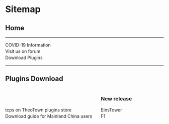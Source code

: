 <style>
h1 {text-align: center;}
h2 {text-align: left;}
h4 {text-align: center;}
h3 {text-align: left;}
p {text-align: center;}
a:link { text-decoration: none;}
a:active { text-decoration: none}
a:hover { text-decoration: none;}
a:visited { text-decoration: none;}
</style>
<style type="text/css">
  #left{
        text-align:left;
  }
  #right{
        text-align:right;
  }
  #title{
        font-size:20px;
        text-align:right;
        font-weight:bold;
  }
  #des{
        font-size:12.5px;
        text-align:right;
  }
  .block{
         display: inline-block
  }
</style>
<h1 id="left">Sitemap</h1>
<h2>Home</h2>
<hr>
<div id="left">
  <a href="/covid-19" style="line-height: 20px">COVID-19 Information</a><br>
  <a href="/jump/forum/" style="line-height: 20px">Visit us on forum</a><br>
  <a href="/plugins/download/" style="line-height: 20px">Download Plugins</a>
</div>
<hr>
<h2 id="left">Plugins Download</h2>
<div id="left">
  <div class="block">
    <a href="/jump/plugin-store/" style="line-height: 20px">tcps on TheoTown plugins store</a><br>
    <a href="/plugins/download/cn/eng/" style="line-height: 20px">Download guide for Mainland China users</a>
  </div>
  <div class="block" style="width: 20px;"></div>
  <div class="block">
  <h3>New release</h3>
    <a href="/plugins/EinsTower by TCPS Team.zip/" style="line-height: 20px">EinsTower</a><br>
    <a href="/plugins/download/f1/" style="line-height: 20px">F1</a>
  </div>
  
